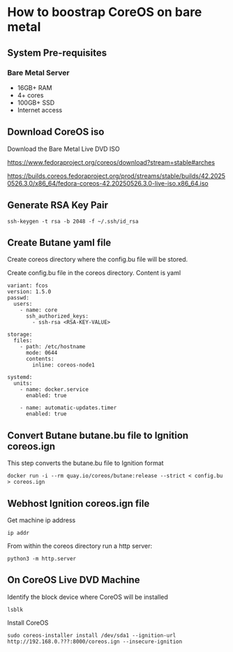 # How to boostrap CoreOS on bare metal

## System Pre-requisites

### Bare Metal Server

* 16GB+ RAM
* 4+ cores
* 100GB+ SSD
* Internet access

## Download CoreOS iso

Download the Bare Metal Live DVD ISO

https://www.fedoraproject.org/coreos/download?stream=stable#arches



https://builds.coreos.fedoraproject.org/prod/streams/stable/builds/42.20250526.3.0/x86_64/fedora-coreos-42.20250526.3.0-live-iso.x86_64.iso



## Generate RSA Key Pair


```
ssh-keygen -t rsa -b 2048 -f ~/.ssh/id_rsa
```


## Create Butane yaml file

Create coreos directory where the config.bu file will be stored.

Create config.bu file in the coreos directory. Content is yaml

```
variant: fcos
version: 1.5.0
passwd:
  users:
    - name: core
      ssh_authorized_keys:
        - ssh-rsa <RSA-KEY-VALUE>
                
storage:
  files:
    - path: /etc/hostname
      mode: 0644
      contents:
        inline: coreos-node1

systemd:
  units:
    - name: docker.service
      enabled: true

    - name: automatic-updates.timer
      enabled: true
```

## Convert Butane butane.bu file to Ignition coreos.ign

This step converts the butane.bu file to Ignition format

```
docker run -i --rm quay.io/coreos/butane:release --strict < config.bu > coreos.ign
```

## Webhost Ignition coreos.ign file

Get machine ip address

```
ip addr
```

From within the coreos directory run a http server:

```
python3 -m http.server
```


## On CoreOS Live DVD Machine

Identify the block device where CoreOS will be installed

```
lsblk
```

Install CoreOS

```
sudo coreos-installer install /dev/sda1 --ignition-url http://192.168.0.???:8000/coreos.ign --insecure-ignition
```

